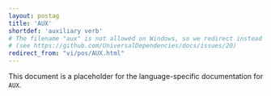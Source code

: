 ```yaml
---
layout: postag
title: 'AUX'
shortdef: 'auxiliary verb'
# The filename "aux" is not allowed on Windows, so we redirect instead
# (see https://github.com/UniversalDependencies/docs/issues/20)
redirect_from: "vi/pos/AUX.html"
---
```


This document is a placeholder for the language-specific documentation
for `AUX`.
